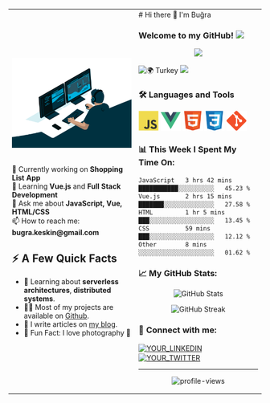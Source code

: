 <table>
    <tr>
        <td width="50%">
            <img src="https://github.com/bugrakeskin/bugrakeskin/blob/main/assets/code.gif">
            <br><br>
            <p>
                🔭 Currently working on <b>Shopping List App</b>
                <br>
                🌱 Learning <b>Vue.js</b> and <b>Full Stack Development</b>
                <br>
                💬 Ask me about <b>JavaScript, Vue, HTML/CSS</b>
                <br>
                📫 How to reach me: <b>bugra.keskin@gmail.com</b>
            </p>
            <h2>⚡️ A Few Quick Facts</h2>
            <ul>
                <li>🧐 Learning about <strong>serverless architectures</strong>, <strong>distributed systems</strong>.</li>
                <li>👨‍💻 Most of my projects are available on <a href="https://github.com/bugrakeskin">Github</a>.</li>
                <li>📝 I write articles on <a href="#">my blog</a>.</li>
                <li>🎉 Fun Fact: I love photography 📸</li>
            </ul>
        </td>
        <td width="50%">
# Hi there 👋 I'm Buğra

<h3>Welcome to my GitHub! <img src="https://media.giphy.com/media/hvRJCLFzcasrR4ia7z/giphy.gif" width="25px"></h3>

<p align="center">
  <a href="https://github.com/DenverCoder1/readme-typing-svg"><img src="https://readme-typing-svg.herokuapp.com?lines=Full-Stack+Developer;Always+learning+new+things&center=true&width=380&height=45"></a>
</p>

<p>
  <img alt="🌍 Turkey" src="https://img.shields.io/badge/🌍-Turkey-blue" />
  <img src="https://img.shields.io/badge/Timezone-Europe%2FIstanbul-blue" />
</p>

### 🛠️ Languages and Tools

<p align="left">
  <img src="https://raw.githubusercontent.com/devicons/devicon/master/icons/javascript/javascript-original.svg" alt="javascript" width="40" height="40"/>
  <img src="https://raw.githubusercontent.com/devicons/devicon/master/icons/vuejs/vuejs-original.svg" alt="vuejs" width="40" height="40"/>
  <img src="https://raw.githubusercontent.com/devicons/devicon/master/icons/html5/html5-original.svg" alt="html5" width="40" height="40"/>
  <img src="https://raw.githubusercontent.com/devicons/devicon/master/icons/css3/css3-original.svg" alt="css3" width="40" height="40"/>
  <img src="https://raw.githubusercontent.com/devicons/devicon/master/icons/git/git-original.svg" alt="git" width="40" height="40"/>
</p>

### 📊 This Week I Spent My Time On:

<!--START_SECTION:waka-->

```text
JavaScript   3 hrs 42 mins   ███████████░░░░░░░░░░   45.23 %
Vue.js       2 hrs 15 mins   ███████░░░░░░░░░░░░░░   27.58 %
HTML         1 hr 5 mins     ███░░░░░░░░░░░░░░░░░░   13.45 %
CSS          59 mins         ███░░░░░░░░░░░░░░░░░░   12.12 %
Other        8 mins          ░░░░░░░░░░░░░░░░░░░░░   01.62 %
```

<!--END_SECTION:waka-->

### 📈 My GitHub Stats:

<p align="center">
  <img src="https://github-readme-stats.vercel.app/api?username=bugrakeskin&show_icons=true&theme=gotham" alt="GitHub Stats" />
</p>

<p align="center">
  <img src="https://github-readme-streak-stats.herokuapp.com/?user=bugrakeskin&theme=gotham" alt="GitHub Streak" />
</p>

### 🤝 Connect with me:

<p align="left">
<a href="https://linkedin.com/in/YOUR_LINKEDIN" target="blank"><img align="center" src="https://raw.githubusercontent.com/rahuldkjain/github-profile-readme-generator/master/src/images/icons/Social/linked-in-alt.svg" alt="YOUR_LINKEDIN" height="30" width="40" /></a>
<a href="https://twitter.com/YOUR_TWITTER" target="blank"><img align="center" src="https://raw.githubusercontent.com/rahuldkjain/github-profile-readme-generator/master/src/images/icons/Social/twitter.svg" alt="YOUR_TWITTER" height="30" width="40" /></a>
</p>

---

<p align="center">
  <img src="https://komarev.com/ghpvc/?username=bugrakeskin&label=Profile%20views&color=0e75b6&style=flat" alt="profile-views" />
</p>
        </td>
    </tr>
</table>
